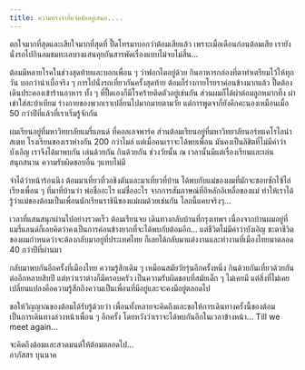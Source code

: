 ```yaml
---
title: ความทรงจำที่แจ่มชัดอยู่เสมอ....
---
```



ตกใจมากที่สุดและเสียใจมากที่สุดที่ ปื๊ดโทรมาบอกว่าต้อมเสียแล้ว เพราะเมื่อเดือนก่อนต้อมเสีย เรายังนั่งรถไปกินลมชมทะเลบางแสนคุยกันสารพัดเรื่องแบบไม่จบไม่สิ้น...

ต้อมมีหลายโรคในช่วงสุดท้ายและบอกเพื่อน ๆ ว่าฟอกไตอยู่ด้วย กินอาหารกล่องที่ตาทำเตรียมไว้ให้ทุกวัน บอกว่าน่าเบื่อจริง ๆ การไปนั่งรถเที่ยวกันครั้งสุดท้าย ต้อมก็ร่างกายโรยราค่อนข้างมากแล้ว ปื๊ดต้องเดินประคองเข้าร้านอาหาร ทั้ง ๆ ที่ปื๊ดเองก็มีโรคร้ายติดตัวอยู่เช่นกัน ส่วนผมก็ได้ผ่าต่อมลูกหมากทิ้ง ผ่าเข่าใส่สะบ้าเทียม ร่างกายของพวกเราเปลี่ยนไปมากมายตามวัย แต่การพูดจาก็ยังคึกคะนองเหมือนเมื่อ 50 กว่าปีที่แล้วที่เราเริ่มรู้จักกัน

ผมเรียนอยู่ที่มหาวิทยาลัยแมรี่แลนด์ ที่คอลเลจพาร์ค ส่วนต้อมเรียนอยู่ที่มหาวิทยาลัยนอร์ทแคโรไลน่าสเตท โรงเรียนของเราห่างกัน 200 กว่าไมล์ แต่เมื่อคนเราจะได้พบเพื่อน มันคงเป็นลิขิตที่ไม่มีคำว่าบังเอิญ เราจึงได้มาพบกัน เล่นด้วยกัน กินด้วยกัน ช่วงวัยนั้น ณ เวลานั้นมีแต่เรื่องเรียนและเล่น สนุกสนาน ความรับผิดชอบอื่น ๆแทบไม่มี

จำได้ว่าหน้าร้อนนึง ต้อมมาเที่ยวที่วอชิงตันและมาเที่ยวที่บ้าน ได้พบกับแม่ของผมที่มักจะชอบซักไซ้ไล่เรียงเพื่อน ๆ ที่มาที่บ้านว่า พ่อชื่ออะไร แม่ชื่ออะไร จากการสัมภาษณ์ที่อิหลักอิเหลื่อของแม่ ทำให้เราได้รู้ว่าแม่ของต้อมเป็นเพื่อนนักเรียนราชินีของแม่ผมด้วยเช่นกัน  โลกนี้แคบจริงๆ...

เวลาที่แสนสนุกผ่านไปอย่างรวดเร็ว ต้อมเรียนจบ เดินทางกลับบ้านที่กรุงเทพฯ เนื่องจากบ้านผมอยู่ที่แมรี่แลนด์ก็เลยคิดว่าคงเป็นการค่อนข้างยากที่จะได้พบกับต้อมอีก... แต่ชีวิตไม่มีคำว่าบังเอิญ ชะตาชีวิตของผมกำหนดว่าจะต้องกลับมาอยู่ที่ประเทศไทย ก็เลยได้กลับมาแต่งงานและทำงานที่เมืองไทยมาตลอด 40 กว่าปีที่ผ่านมา

กลับมาพบกันอีกครั้งที่เมืองไทย ความรู้สึกเดิม ๆ เหมือนสมัยวัยรุ่นอีกครั้งหนึ่ง กินด้วยกันเที่ยวด้วยกันต่ออีกหลายสิบปี แต่ทว่าเราต่างก็มีครอบครัว เป็นความรับผิดชอบที่สมัยเด็ก ๆ ไม่เคยมี แต่สิ่งที่ไม่เคยเปลี่ยนแปลงคือความรู้สึกถึงความเป็นเพื่อนที่มีอยู่และจะคงมีอยู่ตลอดไป

ขอให้วิญญาณของต้อมได้รับรู้ด้วยว่า เพื่อนทั้งหลายจะคิดถึงและขอให้การเดินทางครั้งนี้ของต้อมเป็นการเดินทางล่วงหน้าเพื่อน ๆ อีกครั้ง โดยหวังว่าเราจะได้พบกันอีกในเวลาข้างหน้า... Till we meet again...

จะคิดถึงต้อมและสวดมนต์ให้ต้อมตลอดไป...  
อาภัสสร บุนนาค

